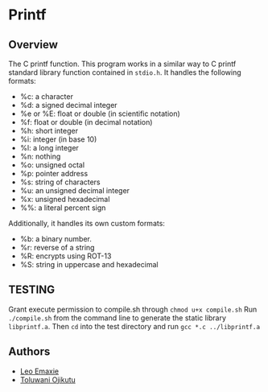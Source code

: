 # Printf

## Overview
The C printf function. This program works in a similar way to C printf standard library function contained in `stdio.h`. It handles the following formats:
* %c: a character
* %d: a signed decimal integer
* %e or %E: float or double (in scientific notation)
* %f: float or double (in decimal notation)
* %h: short integer
* %i: integer (in base 10)
* %l: a long integer
* %n: nothing
* %o: unsigned octal
* %p: pointer address
* %s: string of characters
* %u: an unsigned decimal integer
* %x: unsigned hexadecimal
* %%: a literal percent sign

Additionally, it handles its own custom formats:
* %b: a binary number.
* %r: reverse of a string
* %R: encrypts using ROT-13
* %S: string in uppercase and hexadecimal

## TESTING
Grant execute permission to compile.sh through `chmod u+x compile.sh` Run `./compile.sh` from the command line to generate the static library `libprintf.a`. Then `cd` into the test directory and run `gcc *.c
../libprintf.a`

## Authors
* [Leo Emaxie](https://github.com/leoemaxie)
* [Toluwani Ojikutu](https://github.com/Toluwaniojiks)
